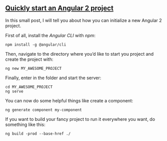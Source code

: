 ## [Quickly start an Angular 2 project](https://mlbors.tumblr.com/post/159151833430/quickly-start-an-angular-2-project)

In this small post, I will tell you about how you can initialize a new Angular 2 project.

First of all, install the _Angular CLI_ with _npm_:
    
    
    npm install -g @angular/cli

Then, navigate to the directory where you’d like to start you project and create the project with:
    
    
    ng new MY_AWESOME_PROJECT

Finally, enter in the folder and start the server:
    
    
    cd MY_AWESOME_PROJECT
    ng serve
    

You can now do some helpful things like create a component:
    
    
    ng generate component my-component

If you want to build your fancy project to run it everywhere you want, do something like this:
    
    
    ng build -prod --base-href ./
